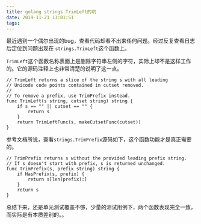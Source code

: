 ```yaml
---
title: golang strings.TrimLeft的坑
date: 2019-11-21 13:01:51
tags:
---
```


最近遇到一个偶尔出现的bug，查看代码却看不出来任何问题。经过反复查看日志后定位到问题出现在 `strings.TrimLeft`这个函数上。

<!-- more -->

`TrimLeft`这个函数名称表面上是删除字符串左侧的字符，实际上却不是这样工作的。它的源码注释上也非常清楚的说明了这一点。
```golang
// TrimLeft returns a slice of the string s with all leading
// Unicode code points contained in cutset removed.
//
// To remove a prefix, use TrimPrefix instead.
func TrimLeft(s string, cutset string) string {
	if s == "" || cutset == "" {
		return s
	}
	return TrimLeftFunc(s, makeCutsetFunc(cutset))
}
```

参考文档所说，查看`strings.TrimPrefix`源码如下，这个函数功能才是真正需要的。
```golang
// TrimPrefix returns s without the provided leading prefix string.
// If s doesn't start with prefix, s is returned unchanged.
func TrimPrefix(s, prefix string) string {
	if HasPrefix(s, prefix) {
		return s[len(prefix):]
	}
	return s
}
```

总结下来，还是单元测试覆盖不够，少量的测试用例下，两个函数表现完全一致，而实际是有本质差别的。。